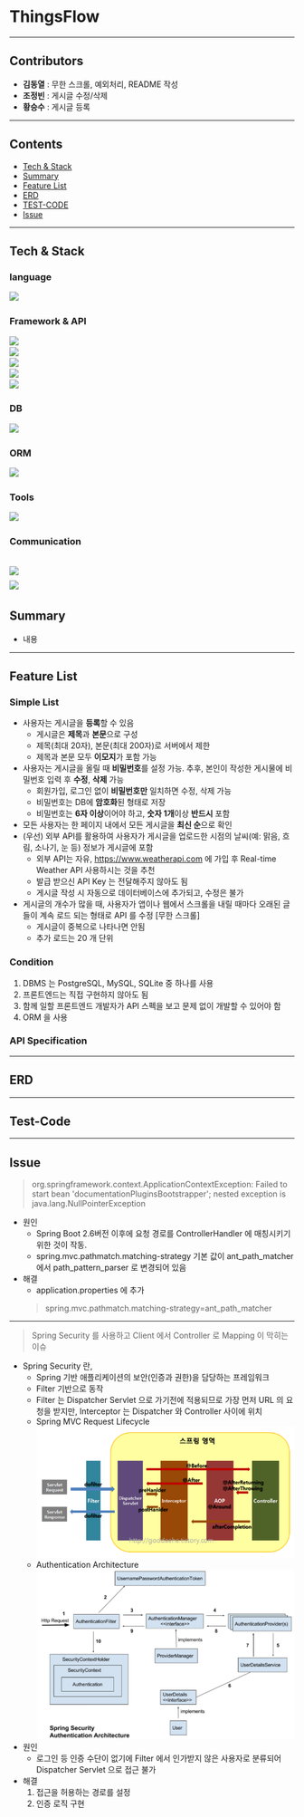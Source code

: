 # ThingsFlow

----

## Contributors
- **김동열** : 무한 스크롤, 예외처리, README 작성
- **조정빈** : 게시글 수정/삭제
- **황승수** : 게시글 등록
---
## Contents
- [Tech & Stack]()
- [Summary]()
- [Feature List]()
- [ERD]()
- [TEST-CODE]()
- [Issue]()
---

## Tech & Stack
### language
<img src="https://img.shields.io/badge/Java-17-007396?style=fflat&logo=java&logoColor=white"><Br>

### Framework & API
<img src="https://img.shields.io/badge/Spring Boot-2.7.7-6DB33F?style=flat&logo=Spring Boot&logoColor=white"/><br>
<img src="https://img.shields.io/badge/spring-6DB33F?style=flat&logo=spring&logoColor=white"><br>
<img src="https://img.shields.io/badge/gradle-02303A?style=flat&logo=gradle&logoColor=white"><Br>
<img src="https://img.shields.io/badge/Spring Security-6DB33F?style=flat&logo=Spring security&logoColor=white"><br>
<img src="https://img.shields.io/badge/Swagger-6DB33F?style=flat&logo=Swagger&logoColor=white">

### DB
<img src="https://img.shields.io/badge/PostgreSQL-4169E1?style=flat&logo=PostgreSQL&logoColor=white"><br>

### ORM
<img src="https://img.shields.io/badge/JPA-6DB33F?style=flat&logo=&logoColor=white"/><br>

### Tools
<img src="https://img.shields.io/badge/IntelliJ IDEA-000000?style=flat&logo=IntelliJ IDEA&logoColor=white"><br>

### Communication
<img src="https://img.shields.io/badge/Slack-4A154B?style=flat&logo=Slack&logoColor=white"><br>
<img src="https://img.shields.io/badge/Notion-000000?style=flat&logo=Notion&logoColor=white"><br>
---
## Summary
- 내용

---
## Feature List
### Simple List
- 사용자는 게시글을 **등록**할 수 있음
    - 게시글은 **제목**과 **본문**으로 구성
    - 제목(최대 20자), 본문(최대 200자)로 서버에서 제한
    - 제목과 본문 모두 **이모지**가 포함 가능
- 사용자는 게시글을 올릴 때 **비밀번호**를 설정 가능. 추후, 본인이 작성한 게시물에 비밀번호 입력 후 **수정**, **삭제** 가능
    - 회원가입, 로그인 없이 **비밀번호만** 일치하면 수정, 삭제 가능
    - 비밀번호는 DB에 **암호화**된 형태로 저장
    - 비밀번호는 **6자 이상**이어야 하고, **숫자 1개**이상 **반드시** 포함
- 모든 사용자는 한 페이지 내에서 모든 게시글을 **최신 순**으로 확인
- (우선) 외부 API를 활용하여 사용자가 게시글을 업로드한 시점의 날씨(예: 맑음, 흐림, 소나기, 눈 등) 정보가 게시글에 포함
    - 외부 API는 자유, https://www.weatherapi.com 에 가입 후 Real-time Weather API 사용하시는 것을 추천
    - 발급 받으신 API Key 는 전달해주지 않아도 됨
    - 게시글 작성 시 자동으로 데이터베이스에 추가되고, 수정은 불가
- 게시글의 개수가 많을 때, 사용자가 앱이나 웹에서 스크롤을 내릴 때마다 오래된 글들이
  계속 로드 되는 형태로 API 를 수정 [무한 스크롤]
  - 게시글이 중복으로 나타나면 안됨
  - 추가 로드는 20 개 단위


### Condition
1. DBMS 는 PostgreSQL, MySQL, SQLite 중 하나를 사용
2. 프론트엔드는 직접 구현하지 않아도 됨
3. 함께 일할 프론트엔드 개발자가 API 스펙을 보고 문제 없이 개발할 수 있어야 함
4. ORM 을 사용

### API Specification




---
## ERD


---
## Test-Code


---
## Issue
> org.springframework.context.ApplicationContextException: Failed to start bean 'documentationPluginsBootstrapper'; nested exception is java.lang.NullPointerException
- 원인 
  - Spring Boot 2.6버전 이후에 요청 경로를 ControllerHandler 에 매칭시키기 위한 것이 작동.
  - spring.mvc.pathmatch.matching-strategy 기본 값이 ant_path_matcher 에서 path_pattern_parser 로 변경되어 있음
- 해결
  - application.properties 에 추가
  > spring.mvc.pathmatch.matching-strategy=ant_path_matcher
---
> Spring Security 를 사용하고 Client 에서 Controller 로 Mapping 이 막히는 이슈
- Spring Security 란,
  - Spring 기반 애플리케이션의 보안(인증과 권한)을 담당하는 프레임워크
  - Filter 기반으로 동작
  - Filter 는 Dispatcher Servlet 으로 가기전에 적용되므로 가장 먼저 URL 의 요청을 받지만, Interceptor 는 Dispatcher 와 Controller 사이에 위치
  - Spring MVC Request Lifecycle <br>
  ![img.png](img/img.png)
  - Authentication Architecture <br>
  ![img.png](img/img2.png)
- 원인
  - 로그인 등 인증 수단이 없기에 Filter 에서 인가받지 않은 사용자로 분류되어 Dispatcher Servlet 으로 접근 불가
- 해결
  1. 접근을 허용하는 경로를 설정
  2. 인증 로직 구현
